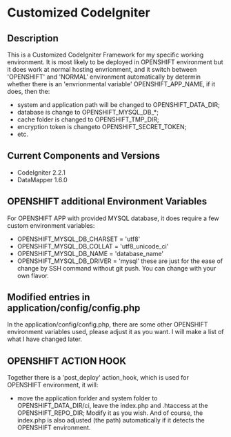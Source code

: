 # Customized CodeIgniter
## Description
This is a Customized CodeIgniter Framework for my specific working environment. It is most likely to be deployed in OPENSHIFT environment but it does work at normal hosting envrionment, and it switch between 'OPENSHIFT' and 'NORMAL' environment automatically by determin whether there is an 'envrionmental variable' OPENSHIFT_APP_NAME, if it does, then the:
* system and application path will be changed to OPENSHIFT_DATA_DIR;
* database is change to OPENSHIFT_MYSQL_DB_*;
* cache folder is changed to OPENSHIFT_TMP_DIR;
* encryption token is changeto OPENSHIFT_SECRET_TOKEN;
* etc.

## Current Components and Versions
* CodeIgniter 2.2.1
* DataMapper 1.6.0

## OPENSHIFT additional Environment Variables
For OPENSHIFT APP with provided MYSQL database, it does require a few custom environment variables:
* OPENSHIFT_MYSQL_DB_CHARSET = 'utf8'
* OPENSHIFT_MYSQL_DB_COLLAT = 'utf8_unicode_ci'
* OPENSHIFT_MYSQL_DB_NAME = 'database_name'
* OPENSHIFT_MYSQL_DB_DRIVER = 'mysql'
these are just for the ease of change by SSH command without git push. You can change with your own flavor.

## Modified entries in application/config/config.php
In the application/config/config.php, there are some other OPENSHIFT environment variables used, please adjust it as you want. I will make a list of what I have changed later.

## OPENSHIFT ACTION HOOK
Together there is a 'post_deploy' action_hook, which is used for OPENSHIFT environment, it will:
* move the application forlder and system folder to OPENSHIFT_DATA_DIR/ci, leave the index.php and .htaccess at the OPENSHIFT_REPO_DIR;
Modify it as you wish. And of course, the index.php is also adjusted (the path) automatically if it detects the OPENSHIFT environment.